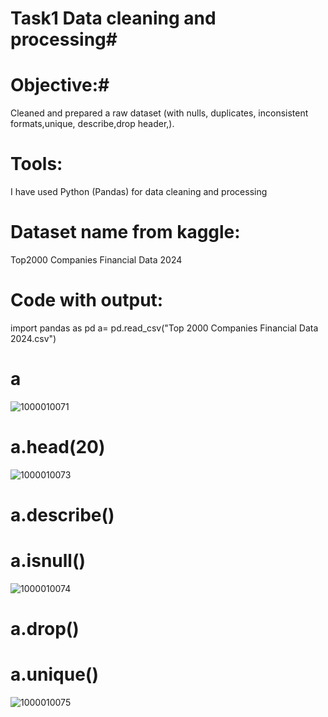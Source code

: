 # Task1 Data cleaning and processing#
# Objective:#
Cleaned and prepared a raw dataset (with nulls, duplicates, inconsistent formats,unique, describe,drop header,).
# Tools:
I have used Python (Pandas) for data cleaning and processing 
# Dataset name from kaggle:
Top2000 Companies Financial Data 2024

# Code with output:
import pandas as pd
a= pd.read_csv("Top 2000 Companies Financial Data 2024.csv")
# a
![1000010071](https://github.com/user-attachments/assets/e18adcb5-6fcc-4c94-94de-00b1fa5d237b)
# a.head(20)
![1000010073](https://github.com/user-attachments/assets/7993d991-5056-4f96-81f7-59c3f7e8fba9)
# a.describe()
# a.isnull()
![1000010074](https://github.com/user-attachments/assets/db4e2686-10a2-4e82-9ac8-073b99434972)
 # a.drop()
 # a.unique()
 ![1000010075](https://github.com/user-attachments/assets/53a18b08-ff0e-423d-9361-3945d3515b71)
